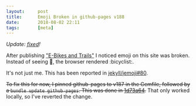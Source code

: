 ```yaml
---
layout:     post
title:      Emoji Broken in github-pages v188
date:       2018-08-02 22:11
tags:       [meta]
---
```


_Update: [fixed](/2018/08/emoji-fixed-in-github-pages-v189/)!_

After publishing ["E-Bikes and Trails"](/2018/08/e-bikes-and-trails/)
I noticed emoji on this site was broken. Instead of seeing
:bicyclist:, the browser rendered \:&#8203;bicyclist:.

It's not just me. This has been reported in
[jekyll/jemoji#80](https://github.com/jekyll/jemoji/issues/80).

~~To fix this for now, I pinned github-pages to v187 in the Gemfile,
followed by a `bundle update github-pages`. This was done in
[1d73a64](https://github.com/davidalber/davidalber.github.io/commit/1d73a64263a90331a2fb48517c6ce7a5ded95c1e).~~
That only worked locally, so I've reverted the change.
